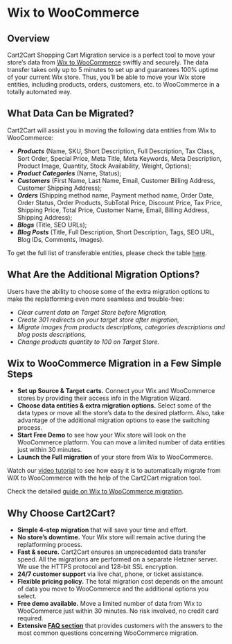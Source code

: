 # Wix to WooCommerce 
## Overview
Cart2Cart Shopping Cart Migration service is a perfect tool to move your store’s data from [Wix to WooCommerce](https://www.shopping-cart-migration.com/shopping-cart-migration-options/wix-to-woocommerce-migration?utm_source=github.com&utm_medium=referral&utm_term=wix-woocommerce&utm_campaign=optimized-page) swiftly and securely. The data transfer takes only up to 5 minutes to set up and guarantees 100% uptime of your current Wix store. Thus, you’ll be able to move your Wix store entities, including products, orders, customers, etc. to WooCommerce in a totally automated way.
## What Data Can be Migrated?
Cart2Cart will assist you in moving the following data entities from Wix to WooCommerce:
* **_Products_** (Name, SKU, Short Description, Full Description, Tax Class, Sort Order, Special Price, Meta Title, Meta Keywords, Meta Description, Product Image, Quantity, Stock Availability, Weight, Options);
* **_Product Categories_** (Name, Status);
* **_Customers_** (First Name, Last Name, Email, Customer Billing Address, Customer Shipping Address);
* **_Orders_** (Shipping method name, Payment method name, Order Date, Order Status, Order Products, SubTotal Price, Discount Price, Tax Price, Shipping Price, Total Price, Customer Name, Email, Billing Address, Shipping Address);
* **_Blogs_** (Title, SEO URLs);
* **_Blog Posts_** (Title, Full Description, Short Description, Tags, SEO URL, Blog IDs, Comments, Images).
 
To get the full list of transferable entities, please check the table [here](https://www.shopping-cart-migration.com/shopping-cart-migration-options/wix-to-woocommerce-migration?utm_source=github.com&utm_medium=referral&utm_term=wix-woocommerce&utm_campaign=optimized-page).
## What Are the Additional Migration Options?
Users have the ability to choose some of the extra migration options to make the replatforming even more seamless and trouble-free:
* _Clear current data on Target Store before Migration,_
* _Create 301 redirects on your target store after migration,_
* _Migrate images from products descriptions, categories descriptions and blog posts descriptions,_
* _Change products quantity to 100 on Target Store._
## Wix to WooCommerce Migration in a Few Simple Steps 
* **Set up Source & Target carts.** Connect your Wix and WooCommerce stores by providing their access info in the Migration Wizard.
* **Choose data entities & extra migration options.** Select some of the data types or move all the store’s data to the desired platform. Also, take advantage of the additional migration options to ease the switching process.
* **Start Free Demo** to see how your Wix store will look on the WooCommerce platform. You can move a limited number of data entities just within 30 minutes.  
* **Launch the Full migration** of your store from Wix to WooCommerce.

Watch our [video tutorial](https://www.youtube.com/watch?v=5cvBHsjMKkc&t=1s?utm_source=github.com&utm_medium=referral&utm_term=wix-woocommerce&utm_campaign=optimized-page) to see how easy it is to automatically migrate from WIX to WooCommerce with the help of the Cart2Cart migration tool.
 
Check the detailed [guide on Wix to WooCommerce migration](https://www.shopping-cart-migration.com/migration-guides/how-to-migrate-from-wix-to-woocommerce-without-spending-a-dime-on-a-developer?utm_source=github.com&utm_medium=referral&utm_term=wix-woocommerce&utm_campaign=optimized-page). 
## Why Choose Cart2Cart?
* **Simple 4-step migration** that will save your time and effort.
* **No store’s downtime.** Your Wix store will remain active during the replatforming process.
* **Fast & secure.** Cart2Cart ensures an unprecedented data transfer speed. All the migrations are performed on a separate Hetzner server. We use the HTTPS protocol and 128-bit SSL encryption.
* **24/7 customer support** via live chat, phone, or ticket assistance.
* **Flexible pricing policy.** The total migration cost depends on the amount of data you move to WooCommerce and the additional options you select.   
* **Free demo available.** Move a limited number of data from Wix to WooCommerce just within 30 minutes. No risk involved, no credit card required. 
* **Extensive [FAQ section](https://www.shopping-cart-migration.com/faq/45-woocommerce?utm_source=github.com&utm_medium=referral&utm_term=wix-woocommerce&utm_campaign=optimized-page)** that provides customers with the answers to the most common questions concerning WooCommerce migration.
